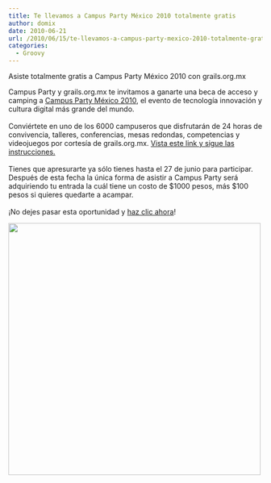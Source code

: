 ```yaml
---
title: Te llevamos a Campus Party México 2010 totalmente gratis
author: domix
date: 2010-06-21
url: /2010/06/15/te-llevamos-a-campus-party-mexico-2010-totalmente-gratis/
categories:
  - Groovy
---
```

Asiste totalmente gratis a Campus Party M&eacute;xico 2010 con grails.org.mx

<div>
  Campus Party y grails.org.mx te invitamos a ganarte una beca de acceso y camping a <a href='http://www.campus-party.com.mx/' target='_blank'>Campus Party M&eacute;xico 2010</a>, el evento de tecnolog&iacute;a innovaci&oacute;n y cultura digital m&aacute;s grande del mundo.
</div>

<div>
  &nbsp;
</div>

<div>
  Convi&eacute;rtete en uno de los 6000 campuseros que disfrutar&aacute;n de 24 horas de convivencia, talleres, conferencias, mesas redondas, competencias y videojuegos por cortes&iacute;a de grails.org.mx. <a href='http://campus-party.com.mx/webapp/participante/canal/23O1k1ksjvvh4f12OXOX' target='_blank'>Vista este link y sigue las instrucciones.</a>
</div>

<div>
  &nbsp;
</div>

<div>
  Tienes que apresurarte ya s&oacute;lo tienes hasta el 27 de junio para participar. Despu&eacute;s de esta fecha la &uacute;nica forma de asistir a Campus Party ser&aacute; adquiriendo tu entrada la cu&aacute;l tiene un costo de $1000 pesos, m&aacute;s $100 pesos si quieres quedarte a acampar.
</div>

<div>
  &nbsp;
</div>

<div>
  &iexcl;No dejes pasar esta oportunidad y <a href='http://campus-party.com.mx/webapp/participante/canal/23O1k1ksjvvh4f12OXOX' target='_blank'>haz clic ahora</a>!
</div>

<a href='http://www.campus-party.com.mx/2010/' target='_blank'><img style='border: 0px initial initial;' src='http://media.springhispano.org.s3.amazonaws.com/images/banner01_728x90.gif' alt='' width='500' /></a>

<!--break-->